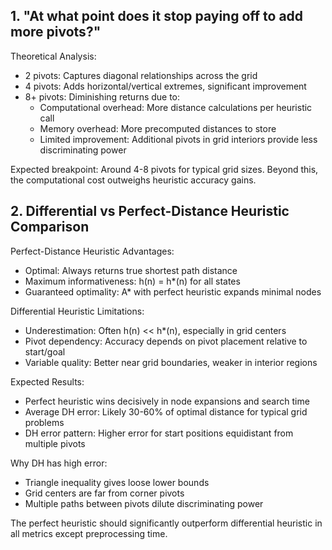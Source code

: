 ## 1. "At what point does it stop paying off to add more pivots?"

  Theoretical Analysis:
  - 2 pivots: Captures diagonal relationships across the grid
  - 4 pivots: Adds horizontal/vertical extremes, significant improvement
  - 8+ pivots: Diminishing returns due to:
    - Computational overhead: More distance calculations per heuristic call
    - Memory overhead: More precomputed distances to store
    - Limited improvement: Additional pivots in grid interiors provide less
   discriminating power

  Expected breakpoint: Around 4-8 pivots for typical grid sizes. Beyond
  this, the computational cost outweighs heuristic accuracy gains.

## 2. Differential vs Perfect-Distance Heuristic Comparison

  Perfect-Distance Heuristic Advantages:
  - Optimal: Always returns true shortest path distance
  - Maximum informativeness: h(n) = h*(n) for all states
  - Guaranteed optimality: A* with perfect heuristic expands minimal nodes

  Differential Heuristic Limitations:
  - Underestimation: Often h(n) << h*(n), especially in grid centers
  - Pivot dependency: Accuracy depends on pivot placement relative to
  start/goal
  - Variable quality: Better near grid boundaries, weaker in interior
  regions

  Expected Results:
  - Perfect heuristic wins decisively in node expansions and search time
  - Average DH error: Likely 30-60% of optimal distance for typical grid
  problems
  - DH error pattern: Higher error for start positions equidistant from
  multiple pivots

  Why DH has high error:
  - Triangle inequality gives loose lower bounds
  - Grid centers are far from corner pivots
  - Multiple paths between pivots dilute discriminating power

  The perfect heuristic should significantly outperform differential
  heuristic in all metrics except preprocessing time.
